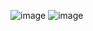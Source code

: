 ![image](https://github.com/user-attachments/assets/e901a096-8d07-4c7a-b120-b5b4c4f5f1f3)
![image](https://github.com/user-attachments/assets/c8dc5dee-3806-44e7-8760-2a2fa035d66b)
